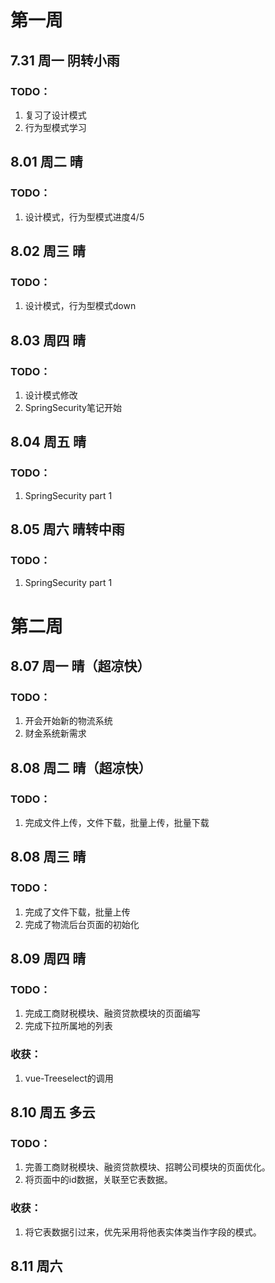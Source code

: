 # 第一周

## 7.31 周一 阴转小雨

### TODO：

1. 复习了设计模式
2. 行为型模式学习

## 8.01 周二 晴

### TODO：

1. 设计模式，行为型模式进度4/5

## 8.02 周三 晴

### TODO：

1. 设计模式，行为型模式down

## 8.03 周四 晴

### TODO：

1. 设计模式修改
2. SpringSecurity笔记开始

## 8.04 周五 晴

### TODO：

1. SpringSecurity part 1

## 8.05 周六 晴转中雨

### TODO：

1. SpringSecurity part 1

# 第二周

## 8.07 周一 晴（超凉快）

### TODO：

1. 开会开始新的物流系统
2. 财金系统新需求

## 8.08 周二 晴（超凉快）

### TODO：

1. 完成文件上传，文件下载，批量上传，批量下载

## 8.08 周三 晴

### TODO：

1. 完成了文件下载，批量上传
1. 完成了物流后台页面的初始化

## 8.09 周四 晴

### TODO：

1. 完成工商财税模块、融资贷款模块的页面编写
1. 完成下拉所属地的列表

### 收获：

1. vue-Treeselect的调用

## 8.10 周五 多云

### TODO：

1. 完善工商财税模块、融资贷款模块、招聘公司模块的页面优化。
2. 将页面中的id数据，关联至它表数据。

### 收获：

1. 将它表数据引过来，优先采用将他表实体类当作字段的模式。

## 8.11 周六
